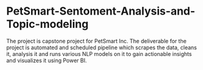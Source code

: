 # PetSmart-Sentoment-Analysis-and-Topic-modeling
The project is capstone project for PetSmart Inc. The deliverable for the project is automated and scheduled pipeline which scrapes the data, cleans it, analysis it and runs various NLP models on it to gain actionable insights and visualizes it using Power BI. 
